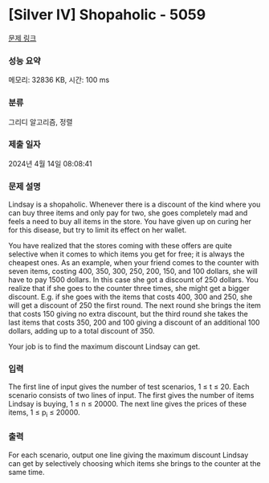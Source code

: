 # [Silver IV] Shopaholic - 5059 

[문제 링크](https://www.acmicpc.net/problem/5059) 

### 성능 요약

메모리: 32836 KB, 시간: 100 ms

### 분류

그리디 알고리즘, 정렬

### 제출 일자

2024년 4월 14일 08:08:41

### 문제 설명

<p>Lindsay is a shopaholic. Whenever there is a discount of the kind where you can buy three items and only pay for two, she goes completely mad and feels a need to buy all items in the store. You have given up on curing her for this disease, but try to limit its effect on her wallet.</p>

<p>You have realized that the stores coming with these offers are quite selective when it comes to which items you get for free; it is always the cheapest ones. As an example, when your friend comes to the counter with seven items, costing 400, 350, 300, 250, 200, 150, and 100 dollars, she will have to pay 1500 dollars. In this case she got a discount of 250 dollars. You realize that if she goes to the counter three times, she might get a bigger discount. E.g. if she goes with the items that costs 400, 300 and 250, she will get a discount of 250 the first round. The next round she brings the item that costs 150 giving no extra discount, but the third round she takes the last items that costs 350, 200 and 100 giving a discount of an additional 100 dollars, adding up to a total discount of 350.</p>

<p>Your job is to find the maximum discount Lindsay can get.</p>

### 입력 

 <p>The first line of input gives the number of test scenarios, 1 ≤ t ≤ 20. Each scenario consists of two lines of input. The first gives the number of items Lindsay is buying, 1 ≤ n ≤ 20000. The next line gives the prices of these items, 1 ≤ p<sub>i</sub> ≤ 20000.</p>

### 출력 

 <p>For each scenario, output one line giving the maximum discount Lindsay can get by selectively choosing which items she brings to the counter at the same time.</p>

